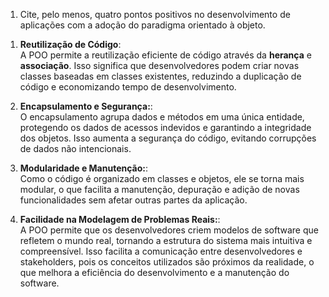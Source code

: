1) Cite, pelo menos, quatro pontos positivos no desenvolvimento de aplicações com a adoção do paradigma orientado à objeto.
1. **Reutilização de Código**:  
A POO permite a reutilização eficiente de código através da **herança** e **associação**. Isso significa que desenvolvedores podem criar novas classes baseadas em classes existentes, reduzindo a duplicação de código e economizando tempo de desenvolvimento.

2. **Encapsulamento e Segurança:**:  
O encapsulamento agrupa dados e métodos em uma única entidade, protegendo os dados de acessos indevidos e garantindo a integridade dos objetos. Isso aumenta a segurança do código, evitando corrupções de dados não intencionais.
    
3. **Modularidade e Manutenção:**:  
Como o código é organizado em classes e objetos, ele se torna mais modular, o que facilita a manutenção, depuração e adição de novas funcionalidades sem afetar outras partes da aplicação.

4. **Facilidade na Modelagem de Problemas Reais:**:  
A POO permite que os desenvolvedores criem modelos de software que refletem o mundo real, tornando a estrutura do sistema mais intuitiva e compreensível. Isso facilita a comunicação entre desenvolvedores e stakeholders, pois os conceitos utilizados são próximos da realidade, o que melhora a eficiência do desenvolvimento e a manutenção do software.
